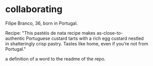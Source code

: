 # collaborating

Filipe Branco, 36, born in Portugal.

Recipe:
"This pastéis de nata recipe makes as-close-to-authentic Portuguese custard tarts with a rich egg custard nestled in shatteringly crisp pastry. Tastes like home, even if you’re not from Portugal."

a definition of a word to the readme of the repo.
